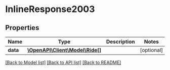# InlineResponse2003

## Properties
Name | Type | Description | Notes
------------ | ------------- | ------------- | -------------
**data** | [**\OpenAPI\Client\Model\Ride[]**](Ride.md) |  | [optional] 

[[Back to Model list]](../README.md#documentation-for-models) [[Back to API list]](../README.md#documentation-for-api-endpoints) [[Back to README]](../README.md)


